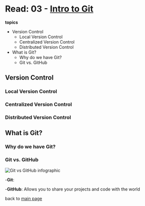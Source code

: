 # Read: 03 - [Intro to Git](https://blog.udemy.com/git-tutorial-a-comprehensive-guide/)
**topics**
* Version Control
  * Local Version Control
  * Centralized Version Control
  * Distributed Version Control 
* What is Git?
  * Why do we have Git?
  * Git vs. GitHub

## Version Control
### Local Version Control 

### Centralized Version Control 

### Distributed Version Control

## What is Git?
### Why do we have Git?
### Git vs. GitHub

![Git vs GitHub infographic](https://blog.devmountain.com/hs-fs/hubfs/Imported_Blog_Media/Gitvs_Github-1a-1.jpg?width=600&name=Gitvs_Github-1a-1.jpg)

 -**Git**: 
 
 -**GitHub**: Allows you to share your projects and code with the world 
 

back to [main page](README.md)
